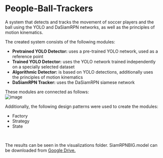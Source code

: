 # People-Ball-Trackers

A system that detects and tracks the movement of soccer players and the ball using the YOLO and DaSiamRPN networks, as well as the principles of motion kinematics.

The created system consists of the following modules:
- <b>Pretrained YOLO Detector:</b> uses a pre-trained YOLO network, used as a reference point
- <b>Trained YOLO Detector:</b> uses the YOLO network trained independently on a specially selected dataset
- <b>Algorithmic Detector:</b> is based on YOLO detections, additionally uses the principles of motion kinematics
- <b>DaSiamRPN Tracker:</b> uses the DaSiamRPN siamese network

These modules are connected as follows: <br>
![image](https://github.com/user-attachments/assets/75a4eaf6-2234-4354-b372-847afceb46d9)

Additionally, the following design patterns were used to create the modules:
- Factory
- Strategy
- State

<br>

The results can be seen in the visualizations folder.
SiamRPNBIG.model can be downloaded from [Google Drive.](https://drive.google.com/drive/folders/1BtIkp5pB6aqePQGlMb2_Z7bfPy6XEj6H)
